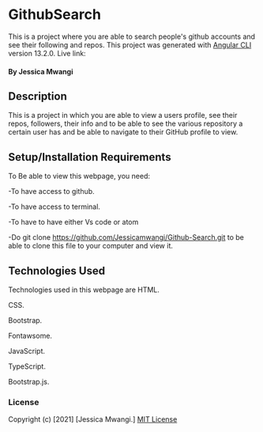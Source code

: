 # GithubSearch
This is a project where you are able to search people's github accounts and see their following and repos.
This project was generated with [Angular CLI](https://github.com/angular/angular-cli) version 13.2.0.
Live link: 

#### By Jessica Mwangi
## Description
This is a project in which you are able to view a users profile, see their repos, followers, their info and to be able to see the various repository a certain user has and be able to navigate to their GitHub profile to view.
## Setup/Installation Requirements
To Be able to view this webpage, you need:

-To have access to github.

-To have access to terminal.

-To have to have either Vs code or atom

-Do git clone https://github.com/Jessicamwangi/Github-Search.git to be able to clone this file to your computer and view it.
## Technologies Used
Technologies used in this webpage are 
HTML.

CSS.

Bootstrap.

Fontawsome.

JavaScript.

TypeScript.

Bootstrap.js.
### License
Copyright (c) [2021] [Jessica Mwangi.]
[MIT License](https://choosealicense.com/licenses/mit/)